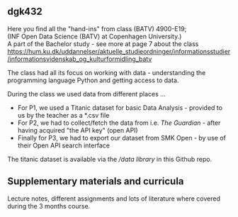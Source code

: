 ## dgk432

Here you find all the "hand-ins" from class (BATV) 4900-E19;<br/>
(INF Open Data Science (BATV) at Copenhagen University.) <br/>
A part of the Bachelor study - see more at page 7 about the class<br/>
https://hum.ku.dk/uddannelser/aktuelle_studieordninger/informationsstudier/informationsvidenskab_og_kulturformidling_batv<p/>

The class had all its focus on working with data - understanding the programming language Python and getting access to data.<br/>

During the class we used data from different places ...<p/>

* For P1, we used a Titanic dataset for basic Data Analysis - provided to us by the teacher as a *.csv file
* For P2, we had to collect/fetch the data from i.e. *The Guardian* - after having acquired "the API key" (open API)
* Finally for P3, we had to export our dataset from SMK Open - by use of their Open API search interface 

The titanic dataset is available via the */data library* in this Github repo.

## Supplementary materials and curricula

Lecture notes, different assignments and lots of literature where covered during the 3 months course.




